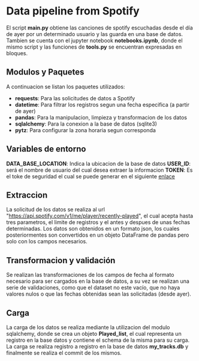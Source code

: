 # Data pipeline from Spotify
El script __main.py__ obtiene las canciones de spotify escuchadas desde el día de ayer por un determinado usuario y las guarda en una base de datos.
Tambien se cuenta con el jupyter notebook __notebooks.ipynb__, donde el mismo script y las funciones de __tools.py__ se encuentran expresadas en bloques.

## Modulos y Paquetes
A continuacion se listan los paquetes utilizados:
- __requests__: Para las solicitudes de datos a Spotify
- __datetime__: Para filtrar los registros segun una fecha especifica (a partir de ayer)
- __pandas__: Para la manipulacion, limpieza y transformacion de los datos
- __sqlalchemy__: Para la conexion a la base de datos (sqlite3)
- __pytz__: Para configurar la zona horaria segun corresponda

## Variables de entorno
__DATA_BASE_LOCATION__: Indica la ubicacion de la base de datos
__USER_ID__: será el nombre de usuario del cual desea extraer la informacion
__TOKEN__: Es el toke de seguridad el cual se puede generar en el siguiente [enlace](https://developer.spotify.com/console/get-recently-played/)

## Extraccion
La solicitud de los datos se realiza al url "https://api.spotify.com/v1/me/player/recently-played", el cual acepta hasta tres parametros, el limite de registros y el antes y despues de unas fechas determinadas.
Los datos son obtenidos en un formato json, los cuales posteriormentes son convertidos en un objeto DataFrame de pandas pero solo con los campos necesarios.

## Transformacion y validación
Se realizan las transformaciones de los campos de fecha al formato necesario para ser cargados en la base de datos, a su vez se realizan una serie de validaciones, como que el dataset no este vacío, que no haya valores nulos o que las fechas obtenidas sean las solicitadas (desde ayer).

## Carga
La carga de los datos se realiza mediante la utilizacion del modulo sqlalchemy, donde se crea un objeto __Played_list__, el cual representa un registro en la base datos y contiene el schema de la misma para su carga. La carga se realiza registro a registro en la base de datos __my_tracks.db__ y finalmente se realiza el commit de los mismos.
